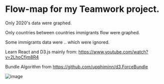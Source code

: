 # Flow-map for my Teamwork project.

Only 2020's data were graphed. 

Only countries between countries immigrants flow were graphed.

Some immigrants data were .. which were ignored.

Learn React and D3.js mainly from: https://www.youtube.com/watch?v=2LhoCfjm8R4

Bundle Algorithm from https://github.com/upphiminn/d3.ForceBundle

![image](https://github.com/serjunfan/Flow-map/blob/main/Map1.jpg)
